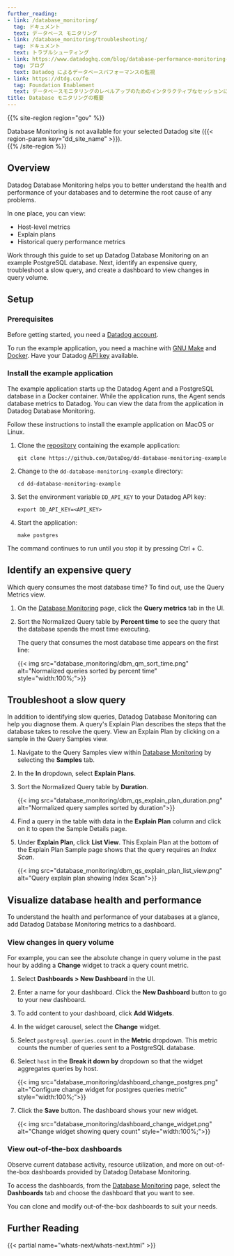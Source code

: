 ```yaml
---
further_reading:
- link: /database_monitoring/
  tag: ドキュメント
  text: データベース モニタリング
- link: /database_monitoring/troubleshooting/
  tag: ドキュメント
  text: トラブルシューティング
- link: https://www.datadoghq.com/blog/database-performance-monitoring-datadog/
  tag: ブログ
  text: Datadog によるデータベースパフォーマンスの監視
- link: https://dtdg.co/fe
  tag: Foundation Enablement
  text: データベースモニタリングのレベルアップのためのインタラクティブなセッションに参加できます
title: Database モニタリングの概要
---
```


{{% site-region region="gov" %}}
<div class="alert alert-warning">Database Monitoring is not available for your selected Datadog site ({{< region-param key="dd_site_name" >}}).</div>
{{% /site-region %}}

## Overview

Datadog Database Monitoring helps you to better understand the health and performance of your databases and to determine the root cause of any problems.

In one place, you can view:

* Host-level metrics
* Explain plans
* Historical query performance metrics

Work through this guide to set up Datadog Database Monitoring on an example PostgreSQL database. Next, identify an expensive query, troubleshoot a slow query, and create a dashboard to view changes in query volume.

## Setup

### Prerequisites

Before getting started, you need a [Datadog account][1].

To run the example application, you need a machine with [GNU Make][2] and [Docker][3]. Have your Datadog [API key][4] available.

### Install the example application

The example application starts up the Datadog Agent and a PostgreSQL database in a Docker container. While the application runs, the Agent sends database metrics to Datadog. You can view the data from the application in Datadog Database Monitoring.

Follow these instructions to install the example application on MacOS or Linux.

1. Clone the [repository][5] containing the example application:
    ```
    git clone https://github.com/DataDog/dd-database-monitoring-example
    ```

2. Change to the `dd-database-monitoring-example` directory:
    ```
    cd dd-database-monitoring-example
    ```

3. Set the environment variable `DD_API_KEY` to your Datadog API key:
    ```
    export DD_API_KEY=<API_KEY>
    ```

4. Start the application:
    ```
    make postgres
    ```

The command continues to run until you stop it by pressing Ctrl + C.

## Identify an expensive query

Which query consumes the most database time? To find out, use the Query Metrics view.

1. On the [Database Monitoring][6] page, click the **Query metrics** tab in the UI.

2. Sort the Normalized Query table by **Percent time** to see the query that the database spends the most time executing.

   The query that consumes the most database time appears on the first line:

   {{< img src="database_monitoring/dbm_qm_sort_time.png" alt="Normalized queries sorted by percent time" style="width:100%;">}}

## Troubleshoot a slow query

In addition to identifying slow queries, Datadog Database Monitoring can help you diagnose them. A query's Explain Plan describes the steps that the database takes to resolve the query. View an Explain Plan by clicking on a sample in the Query Samples view.

1. Navigate to the Query Samples view within [Database Monitoring][6] by selecting the **Samples** tab.

2. In the **In** dropdown, select **Explain Plans**. 

3. Sort the Normalized Query table by **Duration**.

   {{< img src="database_monitoring/dbm_qs_explain_plan_duration.png" alt="Normalized query samples sorted by duration">}}

4. Find a query in the table with data in the **Explain Plan** column and click on it to open the Sample Details page. 

5. Under **Explain Plan**, click **List View**. This Explain Plan at the bottom of the Explain Plan Sample page shows that the query requires an _Index Scan_.

   {{< img src="database_monitoring/dbm_qs_explain_plan_list_view.png" alt="Query explain plan showing Index Scan">}}

## Visualize database health and performance

To understand the health and performance of your databases at a glance, add Datadog Database Monitoring metrics to a dashboard.

### View changes in query volume

For example, you can see the absolute change in query volume in the past hour by adding a **Change** widget to track a query count metric.

1. Select **Dashboards > New Dashboard** in the UI.

2. Enter a name for your dashboard. Click the **New Dashboard** button to go to your new dashboard.

2. To add content to your dashboard, click **Add Widgets**.

3. In the widget carousel, select the **Change** widget.

4. Select `postgresql.queries.count` in the **Metric** dropdown. This metric counts the number of queries sent to a PostgreSQL database.

5. Select `host` in the **Break it down by** dropdown so that the widget aggregates queries by host.

   {{< img src="database_monitoring/dashboard_change_postgres.png" alt="Configure change widget for postgres queries metric" style="width:100%;">}}

7. Click the **Save** button. The dashboard shows your new widget.

   {{< img src="database_monitoring/dashboard_change_widget.png" alt="Change widget showing query count" style="width:100%;">}}

### View out-of-the-box dashboards

Observe current database activity, resource utilization, and more on out-of-the-box dashboards provided by Datadog Database Monitoring.

To access the dashboards, from the [Database Monitoring][6] page, select the **Dashboards** tab and choose the dashboard that you want to see.

You can clone and modify out-of-the-box dashboards to suit your needs.

## Further Reading

{{< partial name="whats-next/whats-next.html" >}}

[1]: https://www.datadoghq.com/free-datadog-trial/
[2]: https://www.gnu.org/software/make/
[3]: https://www.docker.com/
[4]: https://app.datadoghq.com/organization-settings/api-keys
[5]: https://github.com/DataDog/dd-database-monitoring-example
[6]: https://app.datadoghq.com/databases